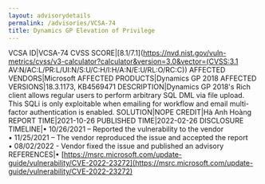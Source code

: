 ```yaml
---
layout: advisorydetails
permalink: /advisories/VCSA-74
title: Dynamics GP Elevation of Privilege
---
```

VCSA ID|VCSA-74
CVSS SCORE|[8.1/7.1](https://nvd.nist.gov/vuln-metrics/cvss/v3-calculator?calculator&version=3.0&vector=(CVSS:3.1 AV:N/AC:L/PR:L/UI:N/S:U/C:H/I:H/A:N/E:U/RL:O/RC:C))
AFFECTED VENDORS|Microsoft
AFFECTED PRODUCTS|Dynamics GP 2018
AFFECTED VERSIONS|18.3.1173, KB4569471
DESCRIPTION|Dynamics GP 2018's Rich client allows regular users to perform arbitrary SQL DML via file upload. This SQLi is only exploitable when emailing for workflow and email multi-factor authentication is enabled.
SOLUTION|NOPE
CREDIT|Hà Anh Hoàng
REPORT TIME|2021-10-26
PUBLISHED TIME|2022-02-26
DISCLOSURE TIMELINE|&#8226; 10/26/2021 – Reported the vulnerability to the vendor<br>&#8226; 11/25/2021 – The vendor reproduced the issue and accepted the report<br>&#8226; 08/02/2022 - Vendor fixed the issue and published an advisory
REFERENCES|&#8226; [https://msrc.microsoft.com/update-guide/vulnerability/CVE-2022-23272](https://msrc.microsoft.com/update-guide/vulnerability/CVE-2022-23272)

